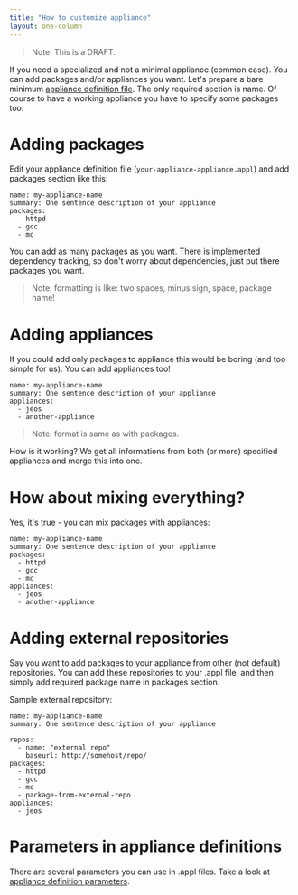 ```yaml
---
title: "How to customize appliance"
layout: one-column
---
```


> Note: This is a DRAFT.

If you need a specialized and not a minimal appliance (common case). You can add packages and/or appliances you want. Let's prepare a bare minimum [appliance definition file][appl]. The only required section is name. Of course to have a working appliance you have to specify some packages too.

# Adding packages

Edit your appliance definition file (`your-appliance-appliance.appl`) and add packages section like this:

    name: my-appliance-name
    summary: One sentence description of your appliance
    packages:
      - httpd
      - gcc
      - mc

You can add as many packages as you want. There is implemented dependency tracking, so don't worry about dependencies, just put there packages you want.

> Note: formatting is like: two spaces, minus sign, space, package name!

# Adding appliances

If you could add only packages to appliance this would be boring (and too simple for us). You can add appliances too!

    name: my-appliance-name
    summary: One sentence description of your appliance
    appliances:
      - jeos
      - another-appliance

> Note: format is same as with packages.

How is it working? We get all informations from both (or more) specified appliances and merge this into one.

# How about mixing everything?

Yes, it's true - you can mix packages with appliances:

    name: my-appliance-name
    summary: One sentence description of your appliance
    packages:
      - httpd
      - gcc
      - mc
    appliances:
      - jeos
      - another-appliance

# Adding external repositories

Say you want to add packages to your appliance from other (not default) repositories. You can add these repositories to your .appl  file, and then simply add required package name in packages section.

Sample external repository:

    name: my-appliance-name
    summary: One sentence description of your appliance

    repos:
      - name: "external repo"
        baseurl: http://somehost/repo/
    packages:
      - httpd
      - gcc
      - mc
      - package-from-external-repo
    appliances:
      - jeos

# Parameters in appliance definitions

There are several parameters you can use in .appl files. Take a look at [appliance definition parameters][params].

[appl]: /documentation/articles/appliance-definition-file
[params]: /documentation/articles/appliance-definition-parameters